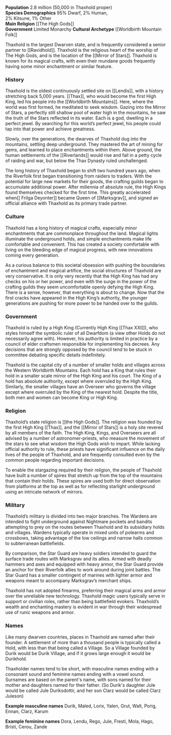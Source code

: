 **Population** 2.8 million (50,000 in Thaxhold proper)  
**Species Demographics** 95% Dwarf, 2% Human,  
2% Kitsune, 1% Other  
**Main Religion** [[The High Gods]]  
**Government** Limited Monarchy
**Cultural Archetype** [[Worldbirth Mountain Folk]]

Thaxhold is the largest Dwarven state, and is frequently considered a senior partner to [[Ravidhold]]. Thaxhold is the religious heart of the worship of The High Gods, and is the location of the [[Mirror of Stars]]. Thaxhold is known for its magical crafts, with even their mundane goods frequently having some minor enchantment or similar feature.

### History

Thaxhold is the oldest continuously settled site on [[Lendis]], with a history stretching back 5,000 years. [[Thax]], who would become the first High King, led his people into the [[Worldbirth Mountains]]. Here, where the world was first formed, he meditated to seek wisdom. Gazing into the Mirror of Stars, a perfectly still shallow pool of water high in the mountains, he saw the truth of the Stars reflected in its water. Each is a god, dwelling in a perfect jewel. By searching for this world’s perfect jewel, his people could tap into that power and achieve greatness.  

Slowly, over the generations, the dwarves of Thaxhold dug into the mountains, settling deep underground. They mastered the art of mining for gems, and learned to place enchantments within them. Above ground, the human settlements of the [[Riverlands]] would rise and fall in a petty cycle of raiding and war, but below the Thax Dynasty ruled unchallenged.

The long history of Thaxhold began to shift two hundred years ago, when the Riverfolk first began transitioning from raiders to traders. With the potential for large new markets for their goods, the crafting guilds began to accumulate additional power. After millennia of absolute rule, the High Kings found themselves checked for the first time. This greatly accelerated when[[ Frilga Deyonter]] became Queen of [[Marksgrav]], and signed an official alliance with Thaxhold as its primary trade partner.

### Culture

Thaxhold has a long history of magical crafts, especially minor enchantments that are commonplace throughout the land. Magical lights illuminate the underground holds, and simple enchantments make life comfortable and convenient. This has created a society comfortable with living on the bleeding edge of magical progress, with new innovations coming every generation.

As a curious balance to this societal obsession with pushing the boundaries of enchantment and magical artifice, the social structures of Thaxhold are very conservative. It is only very recently that the High King has had any checks on his or her power, and even with the surge in the power of the crafting guilds they seem uncomfortable openly defying the High King. There is a sense, however, that everything is about to change. Now that the first cracks have appeared in the High King’s authority, the younger generations are pushing for more power to be handed over to the guilds.

### Government

Thaxhold is ruled by a High King (Currently High King [[Thax XXI]]), who styles himself the symbolic ruler of all Dwarfdom (a view other Holds do not necessarily agree with). However, his authority is limited in practice by a council of elder craftsmen responsible for implementing his decrees. Any decisions that are strongly opposed by the council tend to be stuck in committee debating specific details indefinitely.

Thaxhold is the capital city of a number of smaller holds and villages across the Western Worldbirth Mountains. Each hold has a King that rules their hold in a smaller scale mirror of the High King and his court. The King of a hold has absolute authority, except where overruled by the High King. Similarly, the smaller villages have an Overseer who governs the village except where overruled by the King of the nearest hold. Despite the title, both men and women can become King or High King.

### Religion

Thaxhold’s state religion is [[the High Gods]]. The religion was founded by the first High King [[Thax]], and the [[Mirror of Stars]] is a holy site revered by all members of the faith. The High King, Kings, and Overseers are all advised by a number of astronomer-priests, who measure the movement of the stars to see what wisdom the High Gods wish to impart. While lacking official authority to rule, these priests have significant influence on the daily lives of the people of Thaxhold, and are frequently consulted even by the common people regarding important decisions.

To enable the stargazing required by their religion, the people of Thaxhold have built a number of spires that stretch up from the top of the mountains that contain their holds. These spires are used both for direct observation from platforms at the top as well as for reflecting starlight underground using an intricate network of mirrors.

### Military

Thaxhold’s military is divided into two major branches. The Wardens are intended to fight underground against Nightmare pockets and bandits attempting to prey on the routes between Thaxhold and its subsidiary holds and villages. Wardens typically operate in mixed units of polearms and crossbows, taking advantage of the low ceilings and narrow halls common to subterranean battlefields.

By comparison, the Star Guard are heavy soldiers intended to guard the surface trade routes with Marksgrav and its allies. Armed with deadly hammers and axes and equipped with heavy armor, the Star Guard provide an anchor for their Riverfolk allies to work around during joint battles. The Star Guard has a smaller contingent of marines with lighter armor and weapons meant to accompany Marksgrav’s merchant ships.

Thaxhold has not adopted firearms, preferring their magical arms and armor over the unreliable new technology. Thaxhold magic users typically serve in support or civilian roles, rather than being battlefield evokers. Thaxhold’s wealth and enchanting mastery is evident in war through their widespread use of runic weapons and armor.

### Names

Like many dwarven countries, places in Thaxhold are named after their founder. A settlement of more than a thousand people is typically called a Hold, with less than that being called a Village. So a Village founded by Durik would be Durik Village, and if it grows large enough it would be Durikhold.

Thaxholder names tend to be short, with masculine names ending with a consonant sound and feminine names ending with a vowel sound. Surnames are based on the parent's name, with sons named for their mother and daughters named for their father. (So Durik's daughter Jule would be called Jule Duriksdottir, and her son Clarz would be called Clarz Juleson)

**Example masculine names** Durik, Maled, Lorix, Yalen, Grut, Walt, Porig, Ennan, Clarz, Karum

**Example feminine names** Dora, Lendu, Rego, Jule, Fresti, Mola, Hago, Bristi, Cerou, Zande